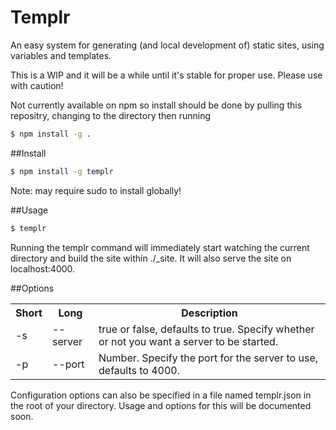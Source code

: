 # Templr

An easy system for generating (and local development of) static sites, using variables and templates.

This is a WIP and it will be a while until it's stable for proper use. Please use with caution!

Not currently available on npm so install should be done by pulling this repositry, changing to the directory then running 
```bash
$ npm install -g .
```
##Install
```bash
$ npm install -g templr
```

Note: may require sudo to install globally!

##Usage
```bash
$ templr
```

Running the templr command will immediately start watching the current directory and build the site within ./_site. It will also serve the site on localhost:4000.

##Options
<table>
	<tr>
		<th>Short</th><th>Long</th><th>Description</th>
	</tr>
	<tr>
		<td>-s</td><td>--server</td><td>true or false, defaults to true. Specify whether or not you want a server to be started.</td>
	</tr>
	<tr>
		<td>-p</td><td>--port</td><td>Number. Specify the port for the server to use, defaults to 4000.</td>
	</tr>
</table>

Configuration options can also be specified in a file named templr.json in the root of your directory. Usage and options for this will be documented soon.
